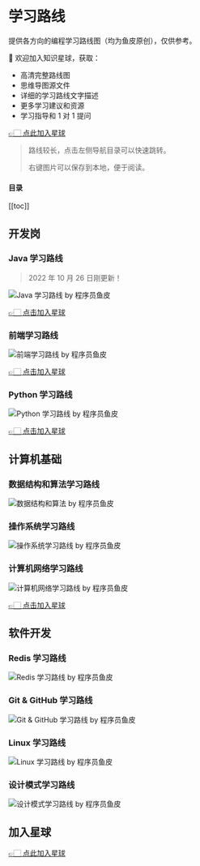 # 学习路线

提供各方向的编程学习路线图（均为鱼皮原创），仅供参考。

💎 欢迎加入知识星球，获取：

- 高清完整路线图
- 思维导图源文件
- 详细的学习路线文字描述
- 更多学习建议和资源
- 学习指导和 1 对 1 提问



[👉🏻 点此加入星球](/加入星球.md)

> 路线较长，点击左侧导航目录可以快速跳转。
> 
> 右键图片可以保存到本地，便于阅读。



#### 目录

[[toc]]



## 开发岗

### Java 学习路线

> 2022 年 10 月 26 日刚更新！

![Java 学习路线 by 程序员鱼皮](https://xingqiu-tuchuang-1256524210.cos.ap-shanghai.myqcloud.com/1/Java%20%E5%AD%A6%E4%B9%A0%E8%B7%AF%E7%BA%BF%20by%20%E7%A8%8B%E5%BA%8F%E5%91%98%E9%B1%BC%E7%9A%AE.png)

[👉🏻 点击加入星球](/加入星球.md)



### 前端学习路线

![前端学习路线 by 程序员鱼皮](https://xingqiu-tuchuang-1256524210.cos.ap-shanghai.myqcloud.com/1/%E5%89%8D%E7%AB%AF%E5%AD%A6%E4%B9%A0%E8%B7%AF%E7%BA%BF%20by%20%E7%A8%8B%E5%BA%8F%E5%91%98%E9%B1%BC%E7%9A%AE.png)



[👉🏻 点击加入星球](/加入星球.md)



### Python 学习路线

![Python 学习路线 by 程序员鱼皮](https://xingqiu-tuchuang-1256524210.cos.ap-shanghai.myqcloud.com/1/Python%20%E5%AD%A6%E4%B9%A0%E8%B7%AF%E7%BA%BF%20by%20%E7%A8%8B%E5%BA%8F%E5%91%98%E9%B1%BC%E7%9A%AE.png)



[👉🏻 点击加入星球](/加入星球.md)



## 计算机基础

### 数据结构和算法学习路线

![数据结构和算法 by 程序员鱼皮](https://xingqiu-tuchuang-1256524210.cos.ap-shanghai.myqcloud.com/1/%E6%95%B0%E6%8D%AE%E7%BB%93%E6%9E%84%E5%92%8C%E7%AE%97%E6%B3%95%20by%20%E7%A8%8B%E5%BA%8F%E5%91%98%E9%B1%BC%E7%9A%AE.png)



### 操作系统学习路线

![操作系统学习路线 by 程序员鱼皮](https://xingqiu-tuchuang-1256524210.cos.ap-shanghai.myqcloud.com/1/%E6%93%8D%E4%BD%9C%E7%B3%BB%E7%BB%9F%E5%AD%A6%E4%B9%A0%E8%B7%AF%E7%BA%BF%20by%20%E7%A8%8B%E5%BA%8F%E5%91%98%E9%B1%BC%E7%9A%AE.png)



### 计算机网络学习路线

![计算机网络学习路线 by 程序员鱼皮](https://xingqiu-tuchuang-1256524210.cos.ap-shanghai.myqcloud.com/1/%E8%AE%A1%E7%AE%97%E6%9C%BA%E7%BD%91%E7%BB%9C%E5%AD%A6%E4%B9%A0%E8%B7%AF%E7%BA%BF%20by%20%E7%A8%8B%E5%BA%8F%E5%91%98%E9%B1%BC%E7%9A%AE.png)



[👉🏻 点击加入星球](/加入星球.md)



## 软件开发


### Redis 学习路线

![Redis 学习路线 by 程序员鱼皮](https://xingqiu-tuchuang-1256524210.cos.ap-shanghai.myqcloud.com/1/Redis%20%E5%AD%A6%E4%B9%A0%E8%B7%AF%E7%BA%BF%20by%20%E7%A8%8B%E5%BA%8F%E5%91%98%E9%B1%BC%E7%9A%AE.png)



### Git & GitHub 学习路线

![Git & GitHub 学习路线 by 程序员鱼皮](https://xingqiu-tuchuang-1256524210.cos.ap-shanghai.myqcloud.com/1/Git%20&%20GitHub%20%E5%AD%A6%E4%B9%A0%E8%B7%AF%E7%BA%BF%20by%20%E7%A8%8B%E5%BA%8F%E5%91%98%E9%B1%BC%E7%9A%AE.png)



### Linux 学习路线

![Linux 学习路线 by 程序员鱼皮](https://xingqiu-tuchuang-1256524210.cos.ap-shanghai.myqcloud.com/1/Linux%20%E5%AD%A6%E4%B9%A0%E8%B7%AF%E7%BA%BF%20by%20%E7%A8%8B%E5%BA%8F%E5%91%98%E9%B1%BC%E7%9A%AE.png)



### 设计模式学习路线

![设计模式学习路线 by 程序员鱼皮](https://xingqiu-tuchuang-1256524210.cos.ap-shanghai.myqcloud.com/1/%E8%AE%BE%E8%AE%A1%E6%A8%A1%E5%BC%8F%E5%AD%A6%E4%B9%A0%E8%B7%AF%E7%BA%BF%20by%20%E7%A8%8B%E5%BA%8F%E5%91%98%E9%B1%BC%E7%9A%AE.png)



## 加入星球

[👉🏻 点此加入星球](/加入星球.md)
